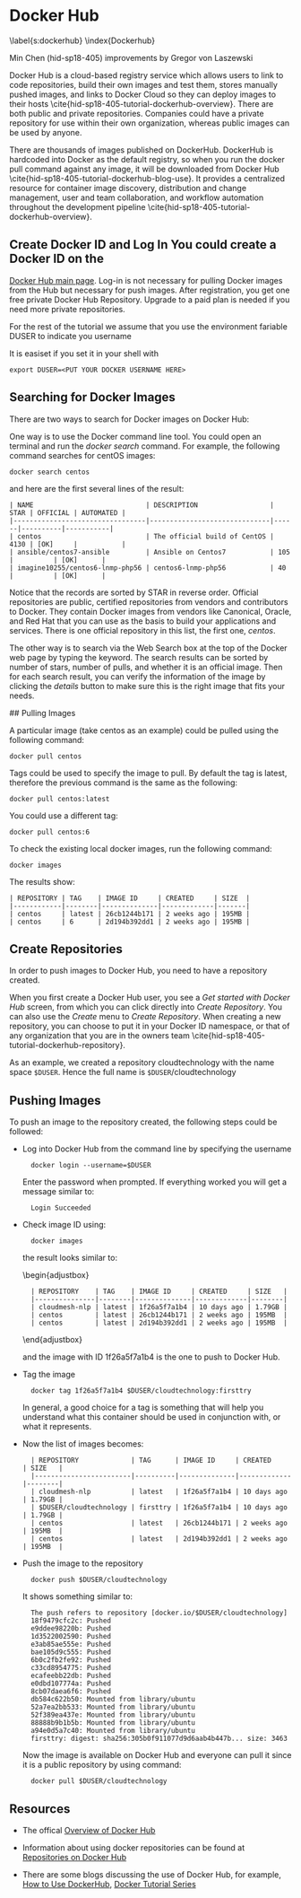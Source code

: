 # Docker Hub

\label{s:dockerhub}
\index{Dockerhub}

Min Chen (hid-sp18-405) improvements by Gregor von Laszewski

Docker Hub is a cloud-based registry service which allows users to
link to code repositories, build their own images and test them,
stores manually pushed images, and links to Docker Cloud so they can
deploy images to their
hosts \cite{hid-sp18-405-tutorial-dockerhub-overview}. There are both
public and private repositories. Companies could have a private
repository for use within their own organization, whereas public
images can be used by anyone.

There are thousands of images published on DockerHub. DockerHub is
hardcoded into Docker as the default registry, so when you run the
docker pull command against any image, it will be downloaded from
Docker Hub \cite{hid-sp18-405-tutorial-dockerhub-blog-use}. It
provides a centralized resource for container image discovery,
distribution and change management, user and team collaboration, and
workflow automation throughout the development
pipeline \cite{hid-sp18-405-tutorial-dockerhub-overview}.

## Create Docker ID and Log In You could create a Docker ID on the

[Docker Hub main page](https://hub.docker.com/). Log-in is not
necessary for pulling Docker images from the Hub but necessary for
push images. After registration, you get one free private Docker Hub
Repository. Upgrade to a paid plan is needed if you need more private
repositories.

For the rest of the tutorial we assume that you use the environment
fariable DUSER to indicate you username

It is easiset if you set it in your shell with

    export DUSER=<PUT YOUR DOCKER USERNAME HERE> 

## Searching for Docker Images

There are two ways to search for Docker images on Docker Hub:

One way is to use the Docker command line tool. You could open an
terminal and run the *docker search* command. For example, the
following command searches for centOS images:

	docker search centos

and here are the first several lines of the result:

	| NAME                            | DESCRIPTION                  | STAR | OFFICIAL | AUTOMATED |
    |---------------------------------|------------------------------|------|----------|-----------|
    | centos                          | The official build of CentOS | 4130 | [OK]     |           |
    | ansible/centos7-ansible         | Ansible on Centos7           | 105  |          | [OK]      |
    | imagine10255/centos6-lnmp-php56 | centos6-lnmp-php56           | 40   |          | [OK]      |

Notice that the records are sorted by STAR in reverse order. Official
repositories are public, certified repositories from vendors and
contributors to Docker. They contain Docker images from vendors like
Canonical, Oracle, and Red Hat that you can use as the basis to build
your applications and services. There is one official repository in
this list, the first one, *centos*.

The other way is to search via the Web Search box at the top of the
Docker web page by typing the keyword. The search results can be
sorted by number of stars, number of pulls, and whether it is an
official image. Then for each search result, you can verify the
information of the image by clicking the *details* button to make sure
this is the right image that fits your needs.

## Pulling Images

A particular image (take centos as an example) could be pulled using
the following command:

    docker pull centos

Tags could be used to specify the image to pull. By default the tag is
latest, therefore the previous command is the same as the following:

    docker pull centos:latest

You could use a different tag:
        
    docker pull centos:6

To check the existing local docker images, run the following command:

    docker images

The results show:

    | REPOSITORY | TAG    | IMAGE ID     | CREATED     | SIZE  |
    |------------|--------|--------------|-------------|-------|
    | centos     | latest | 26cb1244b171 | 2 weeks ago | 195MB |
    | centos     | 6      | 2d194b392dd1 | 2 weeks ago | 195MB |


## Create Repositories

In order to push images to Docker Hub, you need to have a repository
created.

When you first create a Docker Hub user, you see a *Get started with
Docker Hub* screen, from which you can click directly into *Create
Repository*. You can also use the *Create* menu to *Create
Repository*. When creating a new repository, you can choose to put it
in your Docker ID namespace, or that of any organization that you are
in the owners team \cite{hid-sp18-405-tutorial-dockerhub-repository}.

As an example, we created a repository cloudtechnology with the name
space `$DUSER`. Hence the full name is `$DUSER`/cloudtechnology

## Pushing Images

To push an image to the repository created, the following steps could be followed:

* Log into Docker Hub from the command line by specifying the username

        docker login --username=$DUSER

   Enter the password when prompted. If everything worked you will 
   get a message similar to:

        Login Succeeded

* Check image ID using:

        docker images

  the result looks similar to:

  \begin{adjustbox}

        | REPOSITORY    | TAG    | IMAGE ID     | CREATED     | SIZE   |
        |---------------|--------|--------------|-------------|--------|
        | cloudmesh-nlp | latest | 1f26a5f7a1b4 | 10 days ago | 1.79GB |
        | centos        | latest | 26cb1244b171 | 2 weeks ago | 195MB  |
        | centos        | latest | 2d194b392dd1 | 2 weeks ago | 195MB  |

  \end{adjustbox}

  and the image with ID 1f26a5f7a1b4 is the one to push to Docker Hub.

* Tag the image

        docker tag 1f26a5f7a1b4 $DUSER/cloudtechnology:firsttry

  In general, a good choice for a tag is something that will help
  you understand what this container should be used in conjunction
  with, or what it represents.

* Now the list of images becomes:
        
        | REPOSITORY             | TAG      | IMAGE ID     | CREATED     | SIZE   |
        |------------------------|----------|--------------|-------------|--------|
        | cloudmesh-nlp          | latest   | 1f26a5f7a1b4 | 10 days ago | 1.79GB |
        | $DUSER/cloudtechnology | firsttry | 1f26a5f7a1b4 | 10 days ago | 1.79GB |
        | centos                 | latest   | 26cb1244b171 | 2 weeks ago | 195MB  |
        | centos                 | latest   | 2d194b392dd1 | 2 weeks ago | 195MB  |


* Push the image to the repository
        
        docker push $DUSER/cloudtechnology

  It shows something similar to: 

        The push refers to repository [docker.io/$DUSER/cloudtechnology]
        18f9479cfc2c: Pushed 
        e9ddee98220b: Pushed 
        1d3522002590: Pushed 
        e3ab85ae555e: Pushed 
        bae105d9c555: Pushed 
        6b0c2fb2fe92: Pushed 
        c33cd8954775: Pushed 
        ecafeebb22db: Pushed 
        e0dbd107774a: Pushed 
        8cb07daea6f6: Pushed 
        db584c622b50: Mounted from library/ubuntu 
        52a7ea2bb533: Mounted from library/ubuntu 
        52f389ea437e: Mounted from library/ubuntu 
        88888b9b1b5b: Mounted from library/ubuntu 
        a94e0d5a7c40: Mounted from library/ubuntu 
        firsttry: digest: sha256:305b0f911077d9d6aab4b447b... size: 3463

  Now the image is available on Docker Hub and everyone can pull it since it is a public repository by using command: 

        docker pull $DUSER/cloudtechnology

## Resources

* The offical
  [Overview of Docker Hub](https://docs.docker.com/docker-hub/#use-official-repositories)

* Information about using docker repositories can be found at
  [Repositories on Docker Hub](https://docs.docker.com/docker-hub/repos/)

* There are some blogs discussing the use of Docker Hub, for example,
  [How to Use DockerHub](https://www.linux.com/blog/learn/intro-to-linux/2018/1/how-use-dockerhub),
  [Docker Tutorial Series](https://rominirani.com/docker-tutorial-series-part-4-docker-hub-b51fb545dd8e)





